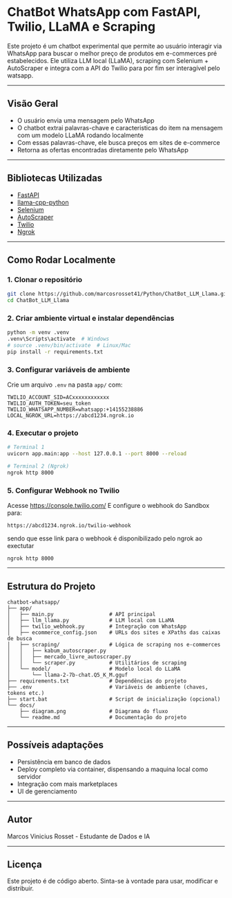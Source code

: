 #  ChatBot WhatsApp com FastAPI, Twilio, LLaMA e Scraping

Este projeto é um chatbot experimental que permite ao usuário interagir via WhatsApp para buscar o melhor preço de produtos em e-commerces pré estabelecidos. Ele utiliza LLM local (LLaMA), scraping com Selenium + AutoScraper e integra com a API do Twilio para por fim ser interagível pelo watsapp.

---

##  Visão Geral

- O usuário envia uma mensagem pelo WhatsApp
- O chatbot extrai palavras-chave e caracteristicas do item na mensagem com um modelo LLaMA rodando localmente
- Com essas palavras-chave, ele busca preços em sites de e-commerce
- Retorna as ofertas encontradas diretamente pelo WhatsApp

---

## Bibliotecas Utilizadas

- [FastAPI](https://fastapi.tiangolo.com/) 
- [llama-cpp-python](https://github.com/abetlen/llama-cpp-python) 
- [Selenium](https://www.selenium.dev/) 
- [AutoScraper](https://github.com/alirezamika/autoscraper) 
- [Twilio](https://www.twilio.com/) 
- [Ngrok](https://ngrok.com/)

---

## Como Rodar Localmente

### 1. Clonar o repositório
```bash
git clone https://github.com/marcosrosset41/Python/ChatBot_LLM_Llama.git
cd ChatBot_LLM_Llama
```

### 2. Criar ambiente virtual e instalar dependências
```bash
python -m venv .venv
.venv\Scripts\activate  # Windows
# source .venv/bin/activate  # Linux/Mac
pip install -r requirements.txt
```

### 3. Configurar variáveis de ambiente
Crie um arquivo `.env` na pasta `app/` com:
```env
TWILIO_ACCOUNT_SID=ACxxxxxxxxxxxx
TWILIO_AUTH_TOKEN=seu_token
TWILIO_WHATSAPP_NUMBER=whatsapp:+14155238886
LOCAL_NGROK_URL=https://abcd1234.ngrok.io
```

### 4. Executar o projeto
```bash
# Terminal 1
uvicorn app.main:app --host 127.0.0.1 --port 8000 --reload

# Terminal 2 (Ngrok)
ngrok http 8000
```

### 5. Configurar Webhook no Twilio
Acesse https://console.twilio.com/
E configure o webhook do Sandbox para:
```
https://abcd1234.ngrok.io/twilio-webhook
```
sendo que esse link para o webhook é disponibilizado pelo ngrok ao exectutar
```
ngrok http 8000
```
---

## Estrutura do Projeto

```
chatbot-whatsapp/
├── app/
│   ├── main.py                  # API principal
│   ├── llm_llama.py             # LLM local com LLaMA
│   ├── twilio_webhook.py        # Integração com WhatsApp
│   ├── ecommerce_config.json    # URLs dos sites e XPaths das caixas de busca
│   ├── scraping/                # Lógica de scraping nos e-commerces
│   │   ├── kabum_autoscraper.py
│   │   ├── mercado_livre_autoscraper.py
│   │   └── scraper.py           # Utilitários de scraping
│   └── model/                   # Modelo local do LLaMA
│       └── llama-2-7b-chat.Q5_K_M.gguf
├── requirements.txt             # Dependências do projeto
├── .env                         # Variáveis de ambiente (chaves, tokens etc.)
├── start.bat                    # Script de inicialização (opcional)
└── docs/
    ├── diagram.png              # Diagrama do fluxo
    └── readme.md                # Documentação do projeto

```

---

## Possíveis adaptações
- Persistência em banco de dados
- Deploy completo via container, dispensando a maquina local como servidor
- Integração com mais marketplaces
- UI de gerenciamento

---

##  Autor
Marcos Vinicius Rosset - Estudante de Dados e IA

---

## Licença
Este projeto é de código aberto. Sinta-se à vontade para usar, modificar e distribuir.

